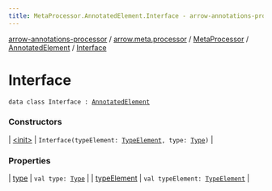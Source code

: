 ```yaml
---
title: MetaProcessor.AnnotatedElement.Interface - arrow-annotations-processor
---
```


[arrow-annotations-processor](../../../../index.html) / [arrow.meta.processor](../../../index.html) / [MetaProcessor](../../index.html) / [AnnotatedElement](../index.html) / [Interface](./index.html)

# Interface

`data class Interface : `[`AnnotatedElement`](../index.html)

### Constructors

| [&lt;init&gt;](-init-.html) | `Interface(typeElement: `[`TypeElement`](http://docs.oracle.com/javase/6/docs/api/javax/lang/model/element/TypeElement.html)`, type: `[`Type`](../../../../arrow.meta.ast/-type/index.html)`)` |

### Properties

| [type](type.html) | `val type: `[`Type`](../../../../arrow.meta.ast/-type/index.html) |
| [typeElement](type-element.html) | `val typeElement: `[`TypeElement`](http://docs.oracle.com/javase/6/docs/api/javax/lang/model/element/TypeElement.html) |

